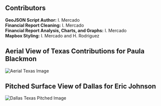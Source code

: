 
## Contributors ##  
**GeoJSON Script Author:** I. Mercado  
**Financial Report Cleaning:** I. Mercado  
**Financial Report Analysis, Charts, and Graphs:** I. Mercado  
**Mapbox Styling:** I. Mercado and H. Rodriguez  

## Aerial View of Texas Contributions for Paula Blackmon  ##
![](AerialTexas.png?raw=true "Aerial Texas Image")

## Pitched Surface View of Dallas for Eric Johnson ##
![](PitchedFromSurfaceOfDallas.png?raw=true "Dallas Texas Pitched  Image")

